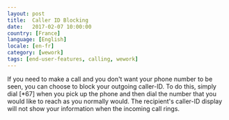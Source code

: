 ```yaml
---
layout: post
title:  Caller ID Blocking
date:   2017-02-07 10:00:00
country: [France]
language: [English]
locale: [en-fr]
category: [wework]
tags: [end-user-features, calling, wework]
---
```


If you need to make a call and you don't want your phone number to be seen, you can choose to block your outgoing caller-ID. To do this, simply dial [*67] when you pick up the phone and then dial the number that you would like to reach as you normally would. The recipient's caller-ID display will not show your information when the incoming call rings.